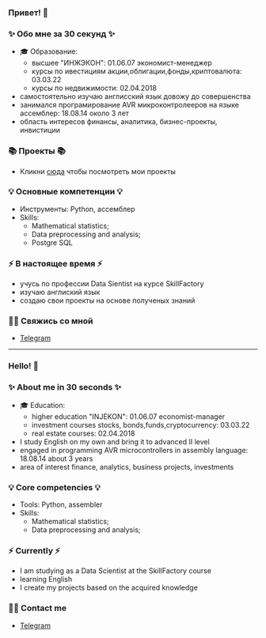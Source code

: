 ### Привет! 👋

### ✨ Обо мне за 30 секунд ✨ 
* 🎓 Образование:
  - высшее "ИНЖЭКОН": 01.06.07 экономист-менеджер 
  - курсы по ивестициям акции,облигации,фонды,криптовалюта: 03.03.22
  - курсы по недвижимости: 02.04.2018
* самостоятельно изучаю англисский язык довожу до совершенства
* занимался програмирование AVR микроконтролееров на языке ассемблер: 18.08.14 около 3 лет
* область интересов финансы, аналитика, бизнес-проекты, инвистиции

### 📚 Проекты 📚

* Кликни [сюда](https://github.com/Axewyl?tab=repositories) чтобы посмотреть мои проекты

### 💡 Основные компетенции 💡
- Инструменты: Python, ассемблер
- Skills: 
    * Mathematical statistics;
    * Data preprocessing and analysis;
    * Postgre SQL

### ⚡️ В настоящее время ⚡️
- учусь по профессии Data Sientist на курсе SkillFactory
- изучаю англиский язык
- создаю свои проекты на основе полученых знаний

### 🙌🏻 Свяжись со мной
- [Telegram](https://t.me/Axewyl)

---

### Hello! 👋

### ✨ About me in 30 seconds ✨ 
* 🎓 Education:
  - higher education "INJEKON": 01.06.07 economist-manager
  - investment courses stocks, bonds,funds,cryptocurrency: 03.03.22
  - real estate courses: 02.04.2018
* I study English on my own and bring it to advanced II level
* engaged in programming AVR microcontrollers in assembly language: 18.08.14 about 3 years
* area of interest finance, analytics, business projects, investments


### 💡 Core competencies 💡
  - Tools: Python, assembler
  - Skills:
    * Mathematical statistics;
    * Data preprocessing and analysis;

### ⚡️ Currently ⚡️
- I am studying as a Data Scientist at the SkillFactory course
- learning English
- I create my projects based on the acquired knowledge

### 🙌🏻 Contact me
- [Telegram](https://t.me/Axewyl)


